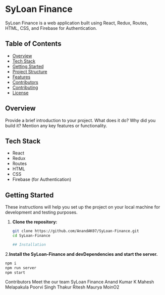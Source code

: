 # SyLoan Finance

SyLoan Finance is a web application built using React, Redux, Routes, HTML, CSS, and Firebase for Authentication.

## Table of Contents

- [Overview](#overview)
- [Tech Stack](#tech-stack)
- [Getting Started](#getting-started)
- [Project Structure](#project-structure)
- [Features](#features)
- [Contributors](#contributors)
- [Contributing](#contributing)
- [License](#license)

## Overview

Provide a brief introduction to your project. What does it do? Why did you build it? Mention any key features or functionality.

## Tech Stack

- React
- Redux
- Routes
- HTML
- CSS
- Firebase (for Authentication)

## Getting Started

These instructions will help you set up the project on your local machine for development and testing purposes.

1. **Clone the repository:**

   ```bash
   git clone https://github.com/AnandAK07/SyLoan-Finance.git
   cd SyLoan-Finance

   ## Installation

2.**Install the SyLoan-Finance and devDependencies and start the server.**

```sh
npm i
npm run server
npm start
```
Contributors
Meet the our team SyLoan Finance 
Anand Kumar K
Mahesh Melapakula
Poorvi Singh Thakur
Ritesh Maurya
MoinO2
